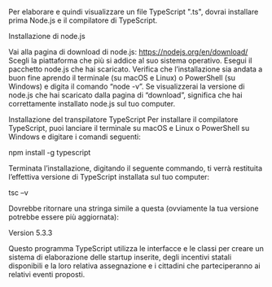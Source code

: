 Per elaborare e quindi visualizzare un file TypeScript ".ts", dovrai installare prima Node.js e il compilatore di TypeScript.

Installazione di node.js

Vai alla pagina di download di node.js: https://nodejs.org/en/download/
Scegli la piattaforma che più si addice al suo sistema operativo.
Esegui il pacchetto node.js che hai scaricato.
Verifica che l’installazione sia andata a buon fine aprendo il terminale (su macOS e Linux) o PowerShell (su Windows) e digita il comando “node -v”. 
Se visualizzerai la versione di node.js che hai scaricato dalla pagina di “download”, significa che hai correttamente installato node.js sul tuo computer.

Installazione del transpilatore TypeScript
Per installare il compilatore TypeScript, puoi lanciare il terminale su macOS e Linux o PowerShell su Windows e digitare i comandi seguenti:

npm install -g typescript

Terminata l’installazione, digitando il seguente commando, ti verrà restituita l’effettiva versione di TypeScript installata sul tuo computer:

tsc –v

Dovrebbe ritornare una stringa simile a questa (ovviamente la tua versione potrebbe essere più aggiornata):

Version 5.3.3

Questo programma TypeScript utilizza le interfacce e le classi per creare un sistema di elaborazione delle startup inserite, degli incentivi statali 
disponibili e la loro relativa assegnazione e i cittadini che parteciperanno ai relativi eventi proposti.
